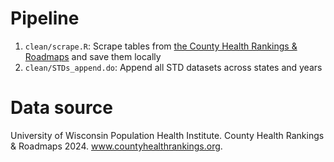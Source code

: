 # Pipeline 

1. `clean/scrape.R`: Scrape tables from [the County Health Rankings & Roadmaps](https://www.countyhealthrankings.org/health-data/health-factors/health-behaviors/sexual-activity/sexually-transmitted-infections?year=2024) and save them locally
2. `clean/STDs_append.do`: Append all STD datasets across states and years

# Data source 

University of Wisconsin Population Health Institute. County Health Rankings & Roadmaps 2024. www.countyhealthrankings.org. 

